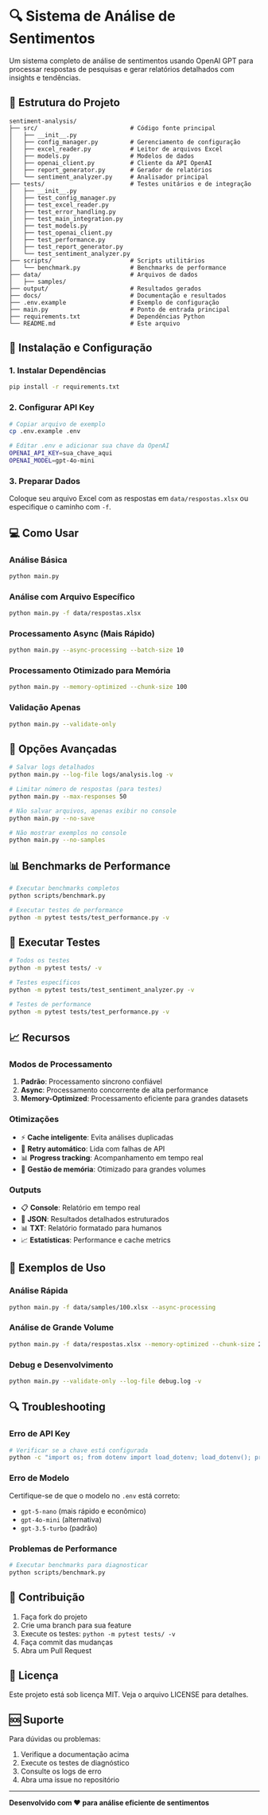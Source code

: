 # 🔍 Sistema de Análise de Sentimentos

Um sistema completo de análise de sentimentos usando OpenAI GPT para processar respostas de pesquisas e gerar relatórios detalhados com insights e tendências.

## 📁 Estrutura do Projeto

```
sentiment-analysis/
├── src/                          # Código fonte principal
│   ├── __init__.py
│   ├── config_manager.py         # Gerenciamento de configuração
│   ├── excel_reader.py           # Leitor de arquivos Excel
│   ├── models.py                 # Modelos de dados
│   ├── openai_client.py          # Cliente da API OpenAI
│   ├── report_generator.py       # Gerador de relatórios
│   └── sentiment_analyzer.py     # Analisador principal
├── tests/                        # Testes unitários e de integração
│   ├── __init__.py
│   ├── test_config_manager.py
│   ├── test_excel_reader.py
│   ├── test_error_handling.py
│   ├── test_main_integration.py
│   ├── test_models.py
│   ├── test_openai_client.py
│   ├── test_performance.py
│   ├── test_report_generator.py
│   └── test_sentiment_analyzer.py
├── scripts/                      # Scripts utilitários
│   └── benchmark.py              # Benchmarks de performance
├── data/                         # Arquivos de dados
│   ├── samples/
├── output/                       # Resultados gerados
├── docs/                         # Documentação e resultados
├── .env.example                  # Exemplo de configuração
├── main.py                       # Ponto de entrada principal
├── requirements.txt              # Dependências Python
└── README.md                     # Este arquivo
```

## 🚀 Instalação e Configuração

### 1. Instalar Dependências

```bash
pip install -r requirements.txt
```

### 2. Configurar API Key

```bash
# Copiar arquivo de exemplo
cp .env.example .env

# Editar .env e adicionar sua chave da OpenAI
OPENAI_API_KEY=sua_chave_aqui
OPENAI_MODEL=gpt-4o-mini
```

### 3. Preparar Dados

Coloque seu arquivo Excel com as respostas em `data/respostas.xlsx` ou especifique o caminho com `-f`.

## 💻 Como Usar

### Análise Básica

```bash
python main.py
```

### Análise com Arquivo Específico

```bash
python main.py -f data/respostas.xlsx
```

### Processamento Async (Mais Rápido)

```bash
python main.py --async-processing --batch-size 10
```

### Processamento Otimizado para Memória

```bash
python main.py --memory-optimized --chunk-size 100
```

### Validação Apenas

```bash
python main.py --validate-only
```

## 🔧 Opções Avançadas

```bash
# Salvar logs detalhados
python main.py --log-file logs/analysis.log -v

# Limitar número de respostas (para testes)
python main.py --max-responses 50

# Não salvar arquivos, apenas exibir no console
python main.py --no-save

# Não mostrar exemplos no console
python main.py --no-samples
```

## 📊 Benchmarks de Performance

```bash
# Executar benchmarks completos
python scripts/benchmark.py

# Executar testes de performance
python -m pytest tests/test_performance.py -v
```

## 🧪 Executar Testes

```bash
# Todos os testes
python -m pytest tests/ -v

# Testes específicos
python -m pytest tests/test_sentiment_analyzer.py -v

# Testes de performance
python -m pytest tests/test_performance.py -v
```

## 📈 Recursos

### Modos de Processamento

1. **Padrão**: Processamento síncrono confiável
2. **Async**: Processamento concorrente de alta performance
3. **Memory-Optimized**: Processamento eficiente para grandes datasets

### Otimizações

- ⚡ **Cache inteligente**: Evita análises duplicadas
- 🔄 **Retry automático**: Lida com falhas de API
- 📊 **Progress tracking**: Acompanhamento em tempo real
- 🧠 **Gestão de memória**: Otimizado para grandes volumes

### Outputs

- 📋 **Console**: Relatório em tempo real
- 📄 **JSON**: Resultados detalhados estruturados
- 📊 **TXT**: Relatório formatado para humanos
- 📈 **Estatísticas**: Performance e cache metrics

## 🎯 Exemplos de Uso

### Análise Rápida

```bash
python main.py -f data/samples/100.xlsx --async-processing
```

### Análise de Grande Volume

```bash
python main.py -f data/respostas.xlsx --memory-optimized --chunk-size 200
```

### Debug e Desenvolvimento

```bash
python main.py --validate-only --log-file debug.log -v
```

## 🔍 Troubleshooting

### Erro de API Key

```bash
# Verificar se a chave está configurada
python -c "import os; from dotenv import load_dotenv; load_dotenv(); print(os.getenv('OPENAI_API_KEY'))"
```

### Erro de Modelo

Certifique-se de que o modelo no `.env` está correto:
- `gpt-5-nano` (mais rápido e econômico)
- `gpt-4o-mini` (alternativa)
- `gpt-3.5-turbo` (padrão)

### Problemas de Performance

```bash
# Executar benchmarks para diagnosticar
python scripts/benchmark.py
```

## 📝 Contribuição

1. Faça fork do projeto
2. Crie uma branch para sua feature
3. Execute os testes: `python -m pytest tests/ -v`
4. Faça commit das mudanças
5. Abra um Pull Request

## 📄 Licença

Este projeto está sob licença MIT. Veja o arquivo LICENSE para detalhes.

## 🆘 Suporte

Para dúvidas ou problemas:

1. Verifique a documentação acima
2. Execute os testes de diagnóstico
3. Consulte os logs de erro
4. Abra uma issue no repositório

---

**Desenvolvido com ❤️ para análise eficiente de sentimentos**